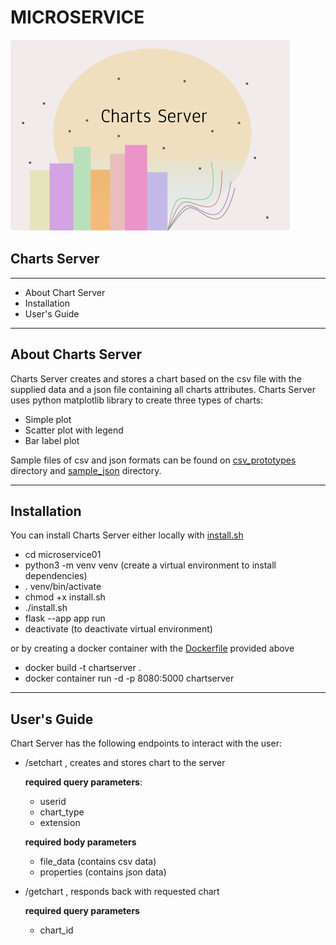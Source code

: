 # MICROSERVICE


![ChartsLogo](ChartLogo.png)

## Charts Server
---

- About Chart Server
- Installation
- User's Guide


***

## About Charts Server

Charts Server creates and stores a chart based on the csv file with the supplied data and a json file containing all charts attributes. Charts Server uses python matplotlib library to create three types of charts:

- Simple plot
- Scatter plot with legend
- Bar label plot

Sample files of csv and json formats can be found on [csv_prototypes](./csv_prototypes/) directory and [sample_json](./sample_json/) directory.

***

## Installation

You can install Charts Server either locally with [install.sh](./install.sh) 

- cd microservice01
- python3 -m venv venv (create a virtual environment to install dependencies)
- . venv/bin/activate
- chmod +x install.sh
- ./install.sh
- flask --app app run
- deactivate (to deactivate virtual environment)

or by creating a docker container with the [Dockerfile](./Dockerfile) provided above

- docker build -t chartserver .
- docker container run -d -p 8080:5000 chartserver  

---

## User's Guide

Chart Server has the following endpoints to interact with the user:

- /setchart , creates and stores chart to the server

    **required query parameters**:
    - userid
    - chart_type
    - extension

    **required body parameters**
    - file_data (contains csv data)
    - properties (contains json data)

- /getchart , responds back with requested chart

    **required query parameters**
    - chart_id

 

